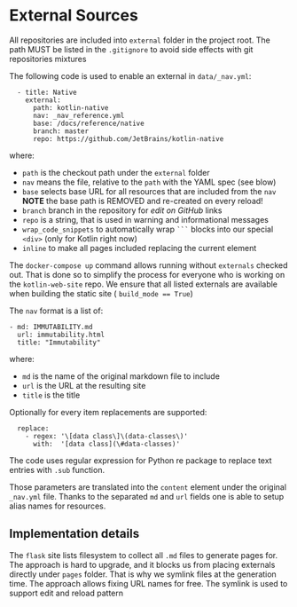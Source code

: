 # External Sources 



All repositories are included into `external` folder in the project root.
The path MUST be listed in the `.gitignore` to avoid side effects with git repositories mixtures

The following code is used to enable an external in `data/_nav.yml`:
```
  - title: Native
    external:
      path: kotlin-native
      nav: _nav_reference.yml
      base: /docs/reference/native
      branch: master
      repo: https://github.com/JetBrains/kotlin-native
```
where:
- `path` is the checkout path under the `external` folder 
- `nav` means the file, relative to the `path` with the YAML spec (see blow)  
- `base` selects base URL for all resources that are included from the `nav`  
   **NOTE** the base path is REMOVED and re-created on every reload!
- `branch` branch in the repository for *edit on GitHub* links
- `repo` is a string, that is used in warning and informational messages 
- `wrap_code_snippets` to automatically wrap ` ``` ` blocks into our special `<div>` (only for Kotlin right now)
- `inline` to make all pages included replacing the current element

The `docker-compose up` command allows running without `externals` checked out.
That is done so to simplify the process for everyone who is working on the
`kotlin-web-site` repo. We ensure that all listed externals are available when 
building the static site ( `build_mode == True`)

The `nav` format is a list of:
```
- md: IMMUTABILITY.md
  url: immutability.html
  title: "Immutability"
```

where:
- `md` is the name of the original markdown file to include 
- `url` is the URL at the resulting site 
- `title` is the title 

Optionally for every item replacements are supported:
```
  replace:
    - regex: '\[data class\]\(data-classes\)'
      with:  '[data class](\#data-classes)'
```
The code uses regular expression for Python re package to replace text entries with `.sub` function.


Those parameters are translated into the `content` element under the original `_nav.yml` file. Thanks to the separated `md` and `url` fields one is able to setup alias names for resources.

## Implementation details
The `flask` site lists filesystem to collect all `.md` files to generate pages for.
The approach is hard to upgrade, and it blocks us from placing externals directly
under `pages` folder. That is why we symlink files at the generation time.
The approach allows fixing URL names for free. The symlink is used to support edit
and reload pattern
 
